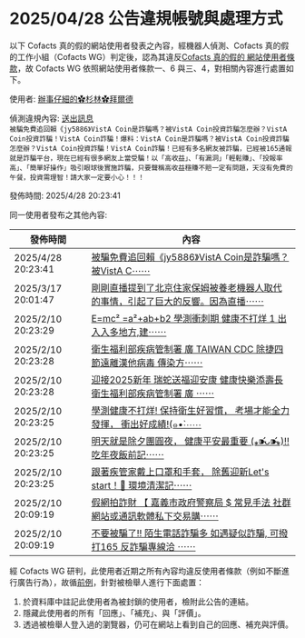2025/04/28 公告違規帳號與處理方式
=========

以下 Cofacts 真的假的網站使用者發表之內容，經機器人偵測、Cofacts 真的假的工作小組（Cofacts WG）判定後，認為其違反[Cofacts 真的假的 網站使用者條款](https://github.com/cofacts/rumors-site/blob/master/LEGAL.md)，故 Cofacts WG 依照網站使用者條款一、6 與三、4，對相關內容進行處置如下。

使用者: [辦事仔細的✿杉林✿拜爾德](https://cofacts.github.io/community-builder/#/editorworks?type=0&day=365&userId=j4S8C_3WKC9KPW2pJr1iEx-vaIYoQJJ8rLGCy5PGYhlQQT44o)

偵測違規內容: [送出訊息](https://dev.cofacts.tw/article/2xsccwg6vzpv8)<br>`被騙免費追回賴《jy5886》VistA Coin是詐騙嗎？被VistA Coin投資詐騙怎麼辦？VistA Coin投資詐騙！VistA Coin詐騙！爆料：VistA Coin是詐騙嗎？被VistA Coin投資詐騙怎麼辦？VistA Coin投資詐騙！VistA Coin詐騙！已經有多名網友被詐騙，已經被165通報就是詐騙平台，現在已經有很多網友上當受騙！以「高收益」、「有漏洞」「輕鬆賺」、「投報率高」、「簡單好操作」吸引眼球後實施詐騙，只要聲稱高收益穩賺不賠一定有問題，天沒有免費的午餐，投資需理智！請大家一定要小心！！！`

發佈時間: 2025/4/28 20:23:41

同一使用者發布之其他內容:

|發佈時間|內容|
|---|---|
| 2025/4/28 20:23:41 | [被騙免費追回賴《jy5886》VistA Coin是詐騙嗎？被VistA C⋯⋯](https://dev.cofacts.tw/article/2xsccwg6vzpv8) |
| 2025/3/17 20:01:47 | [剛剛直播提到了北京住家保姆被養老機器人取代的事情，引起了巨大的反響。因為直播⋯⋯](https://dev.cofacts.tw/article/mBD7o5UBpfmPYlW2QZCT) |
| 2025/2/10 20:23:29 | [E=mc² =a²+ab+b2 學測衝刺期 健康不打烊 1 出入入多地方,建⋯⋯](https://dev.cofacts.tw/article/cIjQ75QBpiYdBld_i1wo) |
| 2025/2/10 20:23:28 | [衛生福利部疾病管制署 廣 TAIWAN CDC 除捷四節遠離漢他病毒 傳染方⋯⋯](https://dev.cofacts.tw/article/b4jQ75QBpiYdBld_iFz3) |
| 2025/2/10 20:23:28 | [迎接2025新年 瑞蛇送福迎安康 健康快樂添壽長 衛生福利部疾病管制署 廣 ⋯⋯](https://dev.cofacts.tw/article/bojQ75QBpiYdBld_iFzw) |
| 2025/2/10 20:23:25 | [學測健康不打烊! 保持衛生好習慣， 考場才能全力發揮， 衝出好成績!(๑•̀⋯⋯](https://dev.cofacts.tw/article/353eeum32s9id) |
| 2025/2/10 20:23:25 | [明天就是除夕團圓夜， 健康平安最重要 (⁎⁍̴̛ᴗ⁍̴̛⁎)‼ 吃年夜飯前記⋯⋯](https://dev.cofacts.tw/article/1ip9j4auppd0q) |
| 2025/2/10 20:23:25 | [跟著疾管家戴上口罩和手套， 除舊迎新Let's start！🧹 環境清潔記⋯⋯](https://dev.cofacts.tw/article/2b78brsz88ua5) |
| 2025/2/10 20:09:19 | [假網拍詐財 【 嘉義市政府警察局 $ 常見手法 社群網站或通訊軟體私下交易購⋯⋯](https://dev.cofacts.tw/article/XYjD75QBpiYdBld_lFxM) |
| 2025/2/10 20:09:19 | [不要被騙了!! 陌生電話詐騙多 如遇疑似詐騙, 可撥打165 反詐騙專線洽 ⋯⋯](https://dev.cofacts.tw/article/XIjD75QBpiYdBld_lFxB) |

經 Cofacts WG 研判，此使用者近期之所有內容均違反使用者條款（例如不斷進行廣告行為），故循[前例](https://github.com/cofacts/takedowns/blob/master/2021/1125-2nd-spam.md)，針對被檢舉人進行下面處置：
1. 於資料庫中註記此使用者為被封鎖的使用者，檢附此公告的連結。
2. 隱藏此使用者的所有「回應」、「補充」、與「評價」。
3. 透過被檢舉人登入過的瀏覽器，仍可在網站上看到自己的回應、補充與評價。
